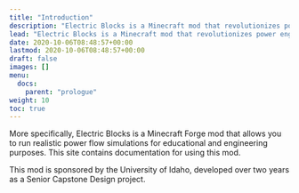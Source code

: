 ```yaml
---
title: "Introduction"
description: "Electric Blocks is a Minecraft mod that revolutionizes power engineering."
lead: "Electric Blocks is a Minecraft mod that revolutionizes power engineering."
date: 2020-10-06T08:48:57+00:00
lastmod: 2020-10-06T08:48:57+00:00
draft: false
images: []
menu:
  docs:
    parent: "prologue"
weight: 10
toc: true
---
```

More specifically, Electric Blocks is a Minecraft Forge mod that allows you to run realistic power flow simulations for educational and engineering purposes. This site contains documentation for using this mod.

This mod is sponsored by the University of Idaho, developed over two years as a Senior Capstone Design project.
